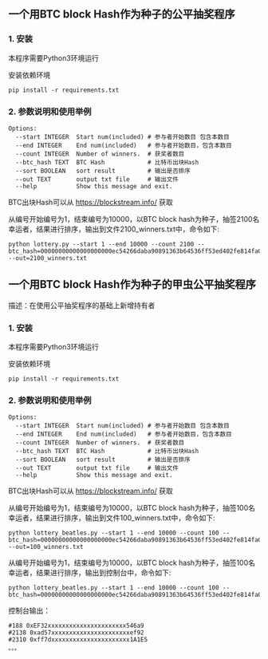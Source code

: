 ## 一个用BTC block Hash作为种子的公平抽奖程序

### 1. 安装
本程序需要Python3环境运行

安装依赖环境

```
pip install -r requirements.txt
```


### 2. 参数说明和使用举例

```
Options:
  --start INTEGER  Start num(included) # 参与者开始数目 包含本数目
  --end INTEGER    End num(included)   # 参与者开始数目，包含本数目
  --count INTEGER  Number of winners.  # 获奖者数目
  --btc_hash TEXT  BTC Hash            # 比特币出块Hash
  --sort BOOLEAN   sort result         # 输出是否排序
  --out TEXT       output txt file     # 输出文件 
  --help           Show this message and exit.
```

BTC出块Hash可以从 https://blockstream.info/ 获取

从编号开始编号为1，结束编号为10000，以BTC block hash为种子，抽签2100名幸运者，结果进行排序，输出到文件2100_winners.txt中，命令如下:

```
python lottery.py --start 1 --end 10000 --count 2100 --btc_hash=00000000000000000000ec54266daba90891363b64536ff53ed402fe814fa0e8 --out=2100_winners.txt
```

## 一个用BTC block Hash作为种子的甲虫公平抽奖程序

描述：在使用公平抽奖程序的基础上新增持有者

### 1. 安装
本程序需要Python3环境运行

安装依赖环境

```
pip install -r requirements.txt
```


### 2. 参数说明和使用举例

```
Options:
  --start INTEGER  Start num(included) # 参与者开始数目 包含本数目
  --end INTEGER    End num(included)   # 参与者开始数目，包含本数目
  --count INTEGER  Number of winners.  # 获奖者数目
  --btc_hash TEXT  BTC Hash            # 比特币出块Hash
  --sort BOOLEAN   sort result         # 输出是否排序
  --out TEXT       output txt file     # 输出文件 
  --help           Show this message and exit.
```

BTC出块Hash可以从 https://blockstream.info/ 获取

从编号开始编号为1，结束编号为10000，以BTC block hash为种子，抽签100名幸运者，结果进行排序，输出到文件100_winners.txt中，命令如下:

```
python lottery_beatles.py --start 1 --end 10000 --count 100 --btc_hash=00000000000000000000ec54266daba90891363b64536ff53ed402fe814fa0e8 --out=100_winners.txt
```

从编号开始编号为1，结束编号为10000，以BTC block hash为种子，抽签100名幸运者，结果进行排序，输出到控制台中，命令如下:

```
python lottery_beatles.py --start 1 --end 10000 --count 100 --btc_hash=00000000000000000000ec54266daba90891363b64536ff53ed402fe814fa0e8
```

控制台输出：
```
#188 0xEF32xxxxxxxxxxxxxxxxxxxxxx546a9
#2138 0xad57xxxxxxxxxxxxxxxxxxxxxxef92
#2310 0xff7dxxxxxxxxxxxxxxxxxxxxxx1A1E5
。。。
```